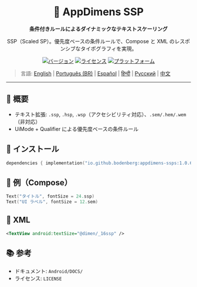 <div align="center">
    <h1>📐 AppDimens SSP</h1>
    <p><strong>条件付きルールによるダイナミックなテキストスケーリング</strong></p>
    <p>SSP（Scaled SP）。優先度ベースの条件ルールで、Compose と XML のレスポンシブなタイポグラフィを実現。</p>

[![バージョン](https://img.shields.io/badge/version-1.0.6-blue.svg)](https://github.com/bodenberg/appdimens/releases)
[![ライセンス](https://img.shields.io/badge/license-Apache%202.0-green.svg)](../../../LICENSE)
[![プラットフォーム](https://img.shields.io/badge/platform-Android%2021+-orange.svg)](https://developer.android.com/)
</div>

> 言語: [English](../../../../Android/appdimens_ssps/README.md) | [Português (BR)](../../pt-BR/Android/appdimens_ssps/README.md) | [Español](../../es/Android/appdimens_ssps/README.md) | [हिन्दी](../../hi/Android/appdimens_ssps/README.md) | [Русский](../../ru/Android/appdimens_ssps/README.md) | [中文](../../zh/Android/appdimens_ssps/README.md)

---

## 🎯 概要
- テキスト拡張: `.ssp`, `.hsp`, `.wsp`（アクセシビリティ対応）、`.sem/.hem/.wem`（非対応）
- UiMode + Qualifier による優先度ベースの条件ルール

## 🚀 インストール
```kotlin
dependencies { implementation("io.github.bodenberg:appdimens-ssps:1.0.6") }
```

## 🎨 例（Compose）
```kotlin
Text("タイトル", fontSize = 24.ssp)
Text("UI ラベル", fontSize = 12.sem)
```

## 📄 XML
```xml
<TextView android:textSize="@dimen/_16ssp" />
```

## 📚 参考
- ドキュメント: `Android/DOCS/`
- ライセンス: `LICENSE`

